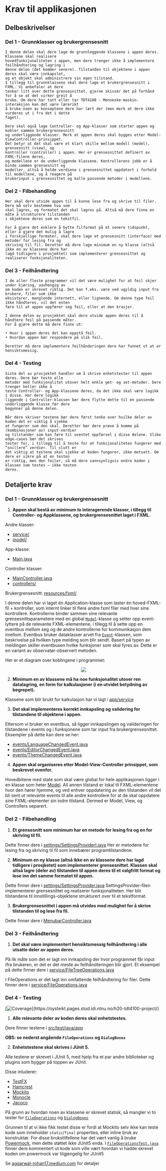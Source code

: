 
# Krav til applikasjonen

## Delbeskrivelser


### Del 1 - Grunnklasser og brukergrensesnitt

```
I denne delen skal dere lage de grunnleggende klassene i appen deres. Klassene skal realisere
hovedfunksjonaliteten i appen, men dere trenger ikke å implementere feilhåndtering og lagring i
denne delen (det kommer senere). Tilstanden til objektene i appen deres skal være innkapslet,
og et objekt skal administrere sin egen tilstand.
I tillegg til grunnklassene skal dere lage et brukergrensesnitt i FXML. Vi anbefaler at dere
tenker litt over dette grensesnittet, gjerne skissér det på forhånd for å se at det virker greit å
bruke. Om dere har tatt eller tar TDT4180 - Menneske-maskin-interaksjon kan det være lærerikt
å bruke noen av konseptene dere har lært der (men merk at dere ikke vurderes ut i fra det i dette
faget).

Dere skal også lage Controller- og App-klasser som starter appen og kobler sammen brukergrensesnitt 
og underliggende klasser. Merk at appen deres skal bygges etter Model-ViewController-prinsippet. 
Det betyr at det skal være et klart skille mellom modell (model), grensesnitt (view), og 
kontroller (controller) i appen. Her er grensesnittet definert av FXML-filene deres,
og modellene er de underliggende klassene. Kontrollerens jobb er å binde sammen grensesnitt og
modeller, altså å holde verdiene i grensesnittet oppdatert i forhold til modellene, og å reagere på
brukerinput i grensesnittet og kalle passende metoder i modellene.
```


### Del 2 - Filbehandling

```
Her skal dere utvide appen til å kunne lese fra og skrive til filer. Dere må selv bestemme hva som
skal lagres, og formatet det skal lagres på. Altså må dere finne en måte å strukturere tilstanden
i objektene deres som en tekstfil.

For å gjøre det enklere å bytte filformat på et senere tidspunkt, eller å gjøre det mulig å lagre
i forskjellige formater, skal dere lage et grensesnitt (interface) med metoder for lesing fra og
skriving til fil. Deretter må dere lage minimum en ny klasse (altså ikke en av klassene dere har
lagd tidligere i prosjektet) som implementerer grensesnittet og realiserer funksjonaliteten.
```



### Del 3 - Feilhåndtering

```
I de aller fleste programmer vil det være mulighet for at feil skjer under kjøring, uavhengig av
om koden er skrevet riktig. Det kan f.eks. være ved ugyldig input fra brukere, filer som ikke
eksisterer, manglende internett, eller lignende. Om denne type feil ikke håndteres, vil det enten
føre til at appen oppfører seg feil, eller at den krasjer.

I denne delen av prosjektet skal dere utvide appen deres til å håndtere feil på passende måter.
For å gjøre dette må dere finne ut:

• Hvor i appen deres det kan oppstå feil.
• Hvordan appen bør respondere på slik feil.

Deretter må dere implementere feilhånderingen dere har funnet ut at er hensiktsmessig.
```

### Del 4 - Testing

```
Siste del av prosjektet handler om å skrive enhetstester til appen deres. Dere bør teste alle
metoder med funksjonalitet utover helt enkle get- og set-metoder. Dere trenger heller ikke å
teste Controller- og App-klassene deres, da det ikke skal være logikk i disse. Har dere logikk
liggende i Controller-klassen bør dere flytte dette til en passende underliggende klasse før dere
begynner på denne delen.

Når dere skriver testene bør dere først tenke over hvilke deler av koden det er viktig å sjekke
at fungerer som den skal. Deretter bør dere prøve å komme på (kombinasjoner av) input-verdier
og tilstander som kan føre til uventet oppførsel i disse delene. Slike edge-cases bør det skrives
tester for, i tillegg til å teste for at funksjonaliteten fungerer med ”snillere” verdier. Til slutt er
det viktig at testene skal sjekke at koden fungerer, ikke motsatt. Om dere er sikre på at en testen
er riktig, men den feiler, så må dere sannsynligvis endre koden i klassen som testes – ikke testen
deres.
```

## Detaljerte krav

### Del 1 - Grunnklasser og brukergrensesnitt

1. **Appen skal bestå av minimum to interagerende klasser, i tillegg til Controller- og Appklassene, og brukergrensesnittet laget i FXML.**

Andre klasser:
  - [service/][service-folder]
  - [model/][model-folder]

App-klasse:
  - [Main.java][Main-file]

Controller klasser:
  - [MainController.java][MainController-file]
  - [controllers/][controllers-folder]

Brukergrensesnitt:
  [resources/fxml/][fxml-folder]

I denne delen har vi laget én Application-klasse som laster én hoved-FXML-fil + kontroller, som internt linker til flere andre fxml filer med hver sine kontrollere. Kontrollerne binder sammen sine relevante grensesnittsparametere med en global [`Model`][Model-file]-klasse og setter opp event-lyttere på de relevante FXML-elementene, i tillegg til å sette opp en eventbus mellom seg og de andre kontrollerne for kommunikasjon dem imellom. Eventbus bruker dataklasser arvet fra [`Event`][Event-file]-klassen, som beskrivelse på hvilken type melding som blir sendt. Basert på typen av meldingen skiller eventbusen hvilke funksjoner som skal fyres av. Dette er en variant av observatør-observert metoden.

Her er et diagram over koblingene i programmet:

<div align="center">
<img src=".gitlab/graphics/FXML-diagram.png">
</div>


2. **Minimum en av klassene må ha noe funksjonalitet utover ren datalagring, en form for kalkulasjoner (i en utvidet betydning av begrepet).**

Klassene som blir brukt for kalkulasjon har vi lagt i [app/service][service-folder]

3. **Det skal implementeres korrekt innkapsling og validering for tilstandene til objektene i appen.**

Ettersom vi bruker en eventbus, så ligger innkapslingen og valideringen for tilstandene i events og i funksjonene som tar input fra brukergrensesnittet. 
Eksempler på dette kan dere se her: 

- [events/LanguageChangedEvent.java][LanguageChangedEvent-file]
- [events/EditorChangedEvent.java][EditorChangedEvent-file]
- [events/ThemeChangedEvent.java][ThemeChangedEvent-file]

4. **Appen skal organiseres etter Model-View-Controller prinsippet, som beskrevet ovenfor.**

Hovedbitene med state som skal være global for hele applikasjonen ligger i en klasse som heter [Model][Model-file]. All annen tilstand er lokal til FXML-elementene hvor den hører hjemme, og ved enhver oppdatering av den tilstanden vil det bli sent ut relevante events til alle andre kontrollere for at de skal oppdatere sine FXML-elementer sin indre tilstand. Dermed er Model, View, og Controllers separert.

### Del 2 - Filbehandling

1. **Et grensesnitt som minimum har en metode for lesing fra og en for skriving til fil.**

Dette finner dere i [settings/SettingsProviderI.java][interface-file]
Her er metodene for lesing fra og skriving til fil som innebærer programtilstandene.  

2. **Minimum en ny klasse (altså ikke en av klassene dere har lagd tidligere i prosjketet) som implementerer grensesnittet. Klassen skal altså lagre (deler av) tilstanden til appen deres til et valgfritt format og lese inn det samme formatet til appen.**

Dette finner dere i [settings/SettingsProvider.java][settings-file]
SettingsProvider-filen implementerer grensesnittet og realiserer funksjonaliteten. Her blir tilstandene til innstillings-objektene strukturert over til et tekstformat. 


3. **Brukergrensesnittet i appen må utvides med mulighet for å skrive tilstanden til og lese fra fil.**

Dette finner dere i [MenubarController.java][MenubarController-file]

### Del 3 - Feilhåndtering

1. **Det skal være implementert hensiktsmessig feilhåndtering i alle utsatte deler av appen deres.**

På lik måte som det er lagt inn innkapsling der hvor programmet får input ifra brukeren, er det er det meste av feilhåndteringen blir gjort. Et eksempel på dette finner dere i [service/FileTreeOperations.java][FileTreeOperations-file]

I FileOperations er det lagt inn omfattende feilhåndtering for filer.
Dette finner dere i [service/FileOperations.java][FileOperations-file]


### Del 4 - Testing

[![Coverage](https://gitlab.stud.idi.ntnu.no/oysteikt/h20-tdt4100-project/badges/master/coverage.svg?)](https://oysteikt.pages.stud.idi.ntnu.no/h20-tdt4100-project/)

1. **Alle relevante deler av koden deres skal enhetstestes.**

Dere finner testene i [src/test/java/app][tests-folder]

**OBS: se nederst angående `FileOperations` og `DialogBoxes`**

2. **Enhetstestene skal skrives i JUnit 5.**

Alle testene er skrevet i JUnit 5, med hjelp fra et par andre biblioteker og plugins som bygger på toppen av JUnit.

Disse inluderer:

  - [TestFX](http://testfx.github.io/TestFX/)
  - [Hamcrest](http://hamcrest.org/JavaHamcrest/)
  - [Mockito](https://site.mockito.org/)
  - [Monocle](https://wiki.openjdk.java.net/display/OpenJFX/Monocle)
  - [Jacoco](https://www.eclemma.org/jacoco/)

På grunn av hvordan noen av klassene er skrevet statisk, så mangler vi to tester for [`FileOperations`][FileOperations-file] og [`DialogBoxes`][DialogBoxes-file]

Grunnen til at vi ikke fikk testet disse er fordi at Mockito selv ikke kan teste kode som inneholder `static`/`final` properties, eller inline bruk av konstruktør. For disse brukstilfellene har det vært vanlig å bruke [Powermock][powermock], men dette støttet ikke JUnit5 enda. I [`FileOperationsTest.java`][FileOperationsTest-file] finner dere kommentert ut kode som ville vært hvordan vi hadde skrevet koden om powermock var tilgjengelig for JUnit5

Se [aggarwal-rohan17.medium.com](https://aggarwal-rohan17.medium.com/simplifying-junit-mockito-and-powermock-d1392059ce87#48d4) for detaljer


[Model-file]: https://gitlab.stud.idi.ntnu.no/oysteikt/h20-tdt4100-project/-/blob/master/src/main/java/app/model/Model.java
[Event-file]: https://gitlab.stud.idi.ntnu.no/oysteikt/h20-tdt4100-project/-/blob/master/src/main/java/app/events/Event.java
[model-folder]: https://gitlab.stud.idi.ntnu.no/oysteikt/h20-tdt4100-project/-/tree/master/src/main/java/app/model
[service-folder]: https://gitlab.stud.idi.ntnu.no/oysteikt/h20-tdt4100-project/-/tree/master/src/main/java/app/service
[Main-file]: https://gitlab.stud.idi.ntnu.no/oysteikt/h20-tdt4100-project/-/tree/master/src/main/java/app/Main.java
[MainController-file]: https://gitlab.stud.idi.ntnu.no/oysteikt/h20-tdt4100-project/-/tree/master/src/main/java/app/MainController.java
[controllers-folder]: https://gitlab.stud.idi.ntnu.no/oysteikt/h20-tdt4100-project/-/tree/master/src/main/java/app/controllers
[fxml-folder]: https://gitlab.stud.idi.ntnu.no/oysteikt/h20-tdt4100-project/-/tree/master/src/main/resources/fxml/
[tests-folder]: https://gitlab.stud.idi.ntnu.no/oysteikt/h20-tdt4100-project/-/tree/master/src/test/java/app
[interface-file]: https://gitlab.stud.idi.ntnu.no/oysteikt/h20-tdt4100-project/-/blob/master/src/main/java/app/settings/SettingsProviderI.java
[settings-file]: https://gitlab.stud.idi.ntnu.no/oysteikt/h20-tdt4100-project/-/blob/master/src/main/java/app/settings/SettingsProvider.java
[MenubarController-file]: https://gitlab.stud.idi.ntnu.no/oysteikt/h20-tdt4100-project/-/blob/master/src/main/java/app/controllers/MenubarController.java
[LanguageChangedEvent-file]: https://gitlab.stud.idi.ntnu.no/oysteikt/h20-tdt4100-project/-/blob/master/src/main/java/app/events/LanguageChangedEvent.java
[EditorChangedEvent-file]: https://gitlab.stud.idi.ntnu.no/oysteikt/h20-tdt4100-project/-/blob/master/src/main/java/app/events/EditorChangedEvent.java
[ThemeChangedEvent-file]: https://gitlab.stud.idi.ntnu.no/oysteikt/h20-tdt4100-project/-/blob/master/src/main/java/app/events/ThemeChangedEvent.java
[FileOperations-file]: https://gitlab.stud.idi.ntnu.no/oysteikt/h20-tdt4100-project/-/blob/master/src/main/java/app/service/FileOperations.java
[FileTreeOperations-file]: https://gitlab.stud.idi.ntnu.no/oysteikt/h20-tdt4100-project/-/blob/master/src/main/java/app/service/FiletreeOperations.java
[DialogBoxes-file]: https://gitlab.stud.idi.ntnu.no/oysteikt/h20-tdt4100-project/-/blob/master/src/main/java/app/service/DialogBoxes.java
[powermock]: https://github.com/powermock/powermock
[FileOperationsTest-file]: https://gitlab.stud.idi.ntnu.no/oysteikt/h20-tdt4100-project/-/blob/master/src/test/java/app/service/FileOperationsTest.java



